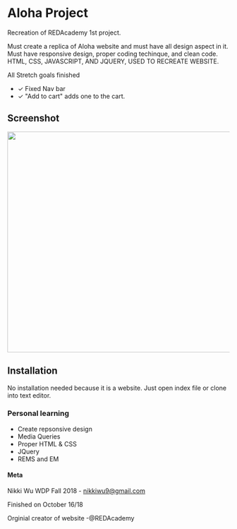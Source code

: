 # Aloha Project

Recreation of REDAcademy 1st project.

Must create a replica of Aloha website and must have all design aspect in it.
Must have responsive design, proper coding techinque, and clean code.
HTML, CSS, JAVASCRIPT, AND JQUERY, USED TO RECREATE WEBSITE.

All Stretch goals finished
* ✓ Fixed Nav bar
* ✓ "Add to cart" adds one to the cart.


## Screenshot

<img src="image/screenshot/desktop.png" height="500px" width="1000px">

## Installation

No installation needed because it is a website.
Just open index file or clone into text editor.

### Personal learning

- Create repsonsive design
- Media Queries
- Proper HTML & CSS
- JQuery
- REMS and EM

#### Meta

Nikki Wu WDP Fall 2018 - nikkiwu9@gmail.com

Finished on October 16/18

Orginial creator of website -@REDAcademy
